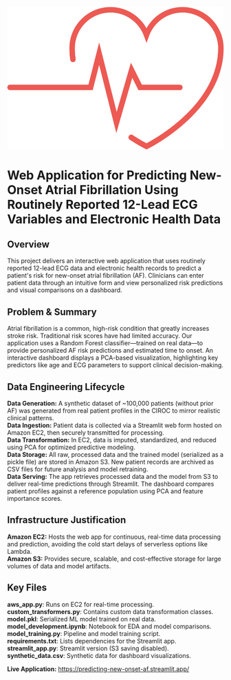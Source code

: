![Web Application for Predicting New-Onset Atrial Fibrillation Using Routinely Reported 12-Lead ECG Variables and Electronic Health Data](https://github.com/yildiramdsa/web_application_for_predicting_new_onset_atrial_fibrillation/blob/main/title.png)

# Web Application for Predicting New-Onset Atrial Fibrillation Using Routinely Reported 12-Lead ECG Variables and Electronic Health Data

## Overview

This project delivers an interactive web application that uses routinely reported 12-lead ECG data and electronic health records to predict a patient's risk for new-onset atrial fibrillation (AF). Clinicians can enter patient data through an intuitive form and view personalized risk predictions and visual comparisons on a dashboard.

## Problem & Summary

Atrial fibrillation is a common, high-risk condition that greatly increases stroke risk. Traditional risk scores have had limited accuracy. Our application uses a Random Forest classifier—trained on real data—to provide personalized AF risk predictions and estimated time to onset. An interactive dashboard displays a PCA-based visualization, highlighting key predictors like age and ECG parameters to support clinical decision-making.

## Data Engineering Lifecycle

**Data Generation:** A synthetic dataset of ~100,000 patients (without prior AF) was generated from real patient profiles in the CIROC to mirror realistic clinical patterns.  
**Data Ingestion:** Patient data is collected via a Streamlit web form hosted on Amazon EC2, then securely transmitted for processing.  
**Data Transformation:** In EC2, data is imputed, standardized, and reduced using PCA for optimized predictive modeling.  
**Data Storage:** All raw, processed data and the trained model (serialized as a pickle file) are stored in Amazon S3. New patient records are archived as CSV files for future analysis and model retraining.  
**Data Serving:** The app retrieves processed data and the model from S3 to deliver real-time predictions through Streamlit. The dashboard compares patient profiles against a reference population using PCA and feature importance scores.  

## Infrastructure Justification

**Amazon EC2:** Hosts the web app for continuous, real-time data processing and prediction, avoiding the cold start delays of serverless options like Lambda.  
**Amazon S3:** Provides secure, scalable, and cost-effective storage for large volumes of data and model artifacts.  

## Key Files

**aws_app.py**: Runs on EC2 for real-time processing.  
**custom_transformers.py**: Contains custom data transformation classes.  
**model.pkl**: Serialized ML model trained on real data.  
**model_development.ipynb**: Notebook for EDA and model comparisons.  
**model_training.py**: Pipeline and model training script.  
**requirements.txt**: Lists dependencies for the Streamlit app.  
**streamlit_app.py**: Streamlit version (S3 saving disabled).  
**synthetic_data.csv**: Synthetic data for dashboard visualizations.  

**Live Application:** https://predicting-new-onset-af.streamlit.app/

